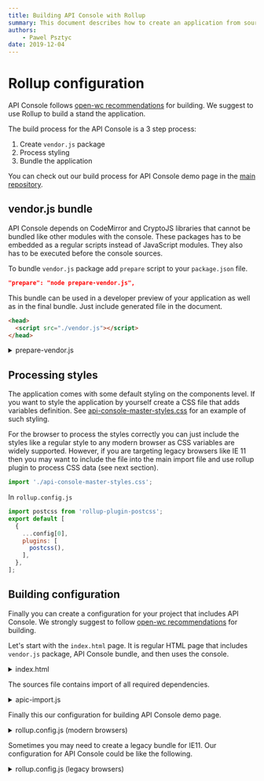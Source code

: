 ```yaml
---
title: Building API Console with Rollup
summary: This document describes how to create an application from sources
authors:
    - Pawel Psztyc
date: 2019-12-04
---
```


# Rollup configuration

API Console follows [open-wc recommendations](https://open-wc.org/building/building-rollup.html) for building. We suggest to use Rollup to build a stand the application.

The build process for the API Console is a 3 step process:

1.  Create `vendor.js` package
2.  Process styling
3.  Bundle the application

You can check out our build process for API Console demo page in the [main repository](https://github.com/mulesoft/api-console/blob/6.0.0-preview/rollup.config.js).

## vendor.js bundle

API Console depends on CodeMirror and CryptoJS libraries that cannot be bundled like other modules with the console. These packages has to be embedded as a regular scripts instead of JavaScript modules. They also has to be executed before the console sources.

To bundle `vendor.js` package add `prepare` script to your `package.json` file.

```json
"prepare": "node prepare-vendor.js",
```

This bundle can be used in a developer preview of your application as well as in the final bundle. Just include generated file in the document.

```html
<head>
  <script src="./vendor.js"></script>
</head>
```

<details><summary>prepare-vendor.js</summary>
<p>

```javascript
const UglifyJS = require('uglify-js');
const fs = require('fs-extra');
const path = require('path');

const vendorName = 'vendor.js';
const distPath = path.join('dist', vendorName);

const CryptoFiles = [
  'cryptojslib/components/core.js',
  'cryptojslib/components/sha1.js',
  'cryptojslib/components/enc-base64.js',
  'cryptojslib/components/md5.js',
  'jsrsasign/lib/jsrsasign-rsa-min.js',
];

const CmFiles = [
  'jsonlint/web/jsonlint.js',
  'codemirror/lib/codemirror.js',
  'codemirror/addon/mode/loadmode.js',
  'codemirror/mode/meta.js',
  'codemirror/mode/javascript/javascript.js',
  'codemirror/mode/xml/xml.js',
  'codemirror/mode/yaml/yaml.js',
  'codemirror/mode/htmlmixed/htmlmixed.js',
  'codemirror/addon/lint/lint.js',
  'codemirror/addon/lint/json-lint.js',
];

async function prepareVendor() {
  const code = {};
  const deps = CryptoFiles.concat(CmFiles);
  for (let i = 0, len = deps.length; i < len; i++) {
    const file = deps[i];
    const full = require.resolve(file);
    code[file] = await fs.readFile(full, 'utf8');
  }

  const result = UglifyJS.minify(code);
  await fs.writeFile('vendor.js', result.code, 'utf8');


  const exists = await fs.pathExists(distPath);
  // only updates vendor package when dist already exists.
  if (exists) {
    await fs.remove(distPath);
    await fs.copy(vendorName, distPath);
  }
}

prepareVendor();
```

</p>
</details>

## Processing styles

The application comes with some default styling on the components level. If you want to style the application by yourself create a CSS file that adds variables definition. See [api-console-master-styles.css](https://github.com/mulesoft/api-console/blob/6.0.0-preview/demo/api-console-master-styles.css) for an example of such styling.

For the browser to process the styles correctly you can just include the styles like a regular style to any modern browser as CSS variables are widely supported. However, if you are targeting legacy browsers like IE 11 then you may want to include the file into the main import file and use rollup plugin to process CSS data (see next section).

```javascript
import './api-console-master-styles.css';
```

In `rollup.config.js`

```javascript
import postcss from 'rollup-plugin-postcss';
export default [
  {
    ...config[0],
    plugins: [
      postcss(),
    ],
  },
];
```

## Building configuration

Finally you can create a configuration for your project that includes API Console.
We strongly suggest to follow [open-wc recommendations](https://open-wc.org/building/building-rollup.html) for building.

Let's start with the `index.html` page. It is regular HTML page that includes `vendor.js` package, API Console bundle, and then uses the console.

<details><summary>index.html</summary>
<p>

```html
<!doctype html>
<html lang="en">
  <head>
    <script src="./vendor.js"></script>
  </head>
  <body>
    <script type="module" src="./apic-import.js"></script>
    <h1>My API page</h1>
    <api-console></api-console-app>
  </body>
</html>
```

</p>
</details>

The sources file contains import of all required dependencies.

<details><summary>apic-import.js</summary>
<p>

```javascript
import '@advanced-rest-client/oauth-authorization/oauth1-authorization.js';
import '@advanced-rest-client/oauth-authorization/oauth2-authorization.js';
import '@advanced-rest-client/xhr-simple-request/xhr-simple-request.js';
import '@anypoint-web-components/api-console/api-console.js';
import './api-console-master-styles.css';
```

</p>
</details>

Finally this our configuration for building API Console demo page.

<details><summary>rollup.config.js (modern browsers)</summary>
<p>

```javascript
import { createDefaultConfig } from '@open-wc/building-rollup';
import path from 'path';
import postcss from 'rollup-plugin-postcss';
import cpy from 'rollup-plugin-cpy';

const config = createDefaultConfig({
  input: path.join(__dirname, 'index.html'),
  indexHTMLPlugin: {
    minify: {
      minifyJS: true,
      removeComments: true,
    },
  },
});

// This is required for marked.js library to work!
config.context = 'window';

export default [
  {
    ...config,
    plugins: [
      ...config.plugins,
      postcss(),
      cpy({
        files: [
          path.join(__dirname, 'vendor.js'),
        ],
        dest: 'dist',
        options: {
          parents: false,
        },
      }),
    ],
  },
];
```

</p>
</details>

Sometimes you may need to create a legacy bundle for IE11. Our configuration for
API Console could be like the following.

<details><summary>rollup.config.js (legacy browsers)</summary>
<p>

```javascript
import { createCompatibilityConfig } from '@open-wc/building-rollup';
import path from 'path';
import postcss from 'rollup-plugin-postcss';
import cpy from 'rollup-plugin-cpy';

const config = createCompatibilityConfig({
  input: path.resolve(__dirname, 'index.html'),
  indexHTMLPlugin: {
    minify: {
      minifyJS: true,
      removeComments: true
    }
  }
});

// This is required for marked.js library to work!
config[0].context = 'window';
config[1].context = 'window';

export default [
  {
    ...config[0],
    plugins: [
      ...config[0].plugins,
      postcss()
    ]
  },
  {
    ...config[1],
    plugins: [
      ...config[1].plugins,
      postcss(),
      cpy({
        files: [
          path.join('demo', 'vendor.js'),
        ],
        dest: 'dist',
        options: {
          parents: false,
        },
      }),
    ],
  },
];
```

</p>
</details>
